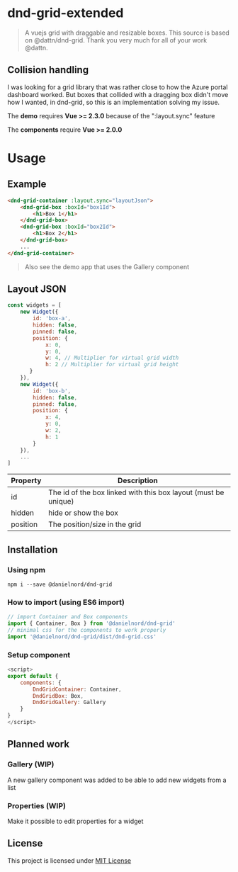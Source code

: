 # dnd-grid-extended

> A vuejs grid with draggable and resizable boxes. This source is based on @dattn/dnd-grid. Thank you very much for all of your work @dattn.

## Collision handling
I was looking for a grid library that was rather close to how the Azure portal dashboard worked. But boxes that collided with a dragging box didn't move how I wanted, in dnd-grid, so this is an implementation solving my issue.

The **demo** requires **Vue >= 2.3.0** because of the ":layout.sync" feature

The **components** require **Vue >= 2.0.0**

# Usage

## Example

```html
<dnd-grid-container :layout.sync="layoutJson">
    <dnd-grid-box :boxId="box1Id">
        <h1>Box 1</h1>
    </dnd-grid-box>
    <dnd-grid-box :boxId="box2Id">
        <h1>Box 2</h1>
    </dnd-grid-box>
    ...
</dnd-grid-container>
```
> Also see the demo app that uses the Gallery component

## Layout JSON

```javascript
const widgets = [
    new Widget({
        id: 'box-a',
        hidden: false,
        pinned: false,
        position: {
            x: 0,
            y: 0,
            w: 4, // Multiplier for virtual grid width
            h: 2 // Multiplier for virtual grid height
       }
    }),
    new Widget({
        id: 'box-b',
        hidden: false,
        pinned: false,
        position: {
            x: 4,
            y: 0,
            w: 2,
            h: 1
        }
    }),
    ...
]
```

| Property        | Description                                                             |
| --------------- | ----------------------------------------------------------------------- |
| id              | The id of the box linked with this box layout (must be unique)          |
| hidden          | hide or show the box                                                    |
| position        | The position/size in the grid                                           |

## Installation

### Using npm

`npm i --save @danielnord/dnd-grid`

### How to import (using ES6 import)

```javascript
// import Container and Box components
import { Container, Box } from '@danielnord/dnd-grid'
// minimal css for the components to work properly
import '@danielnord/dnd-grid/dist/dnd-grid.css'
```

### Setup component

```javascript
<script>
export default {
    components: {
        DndGridContainer: Container,
        DndGridBox: Box,
        DndGridGallery: Gallery
    }
}
</script>
```

## Planned work

### Gallery (WIP)
A new gallery component was added to be able to add new widgets from a list

### Properties (WIP)
Make it possible to edit properties for a widget

## License

This project is licensed under [MIT License](http://en.wikipedia.org/wiki/MIT_License)
